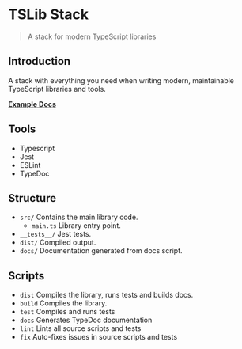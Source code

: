 # TSLib Stack

> A stack for modern TypeScript libraries

## Introduction

A stack with everything you need when writing modern, maintainable TypeScript libraries and tools.

**[Example Docs](https://felixrilling.github.io/tslib-stack/)**

## Tools

- Typescript
- Jest
- ESLint
- TypeDoc

## Structure

- `src/` Contains the main library code.
	- `main.ts` Library entry point.
- `__tests__/` Jest tests.
- `dist/` Compiled output.
- `docs/` Documentation generated from docs script.

## Scripts

- `dist` Compiles the library, runs tests and builds docs.
- `build` Compiles the library.
- `test` Compiles and runs tests
- `docs` Generates TypeDoc documentation
- `lint` Lints all source scripts and tests
- `fix` Auto-fixes issues in source scripts and tests
